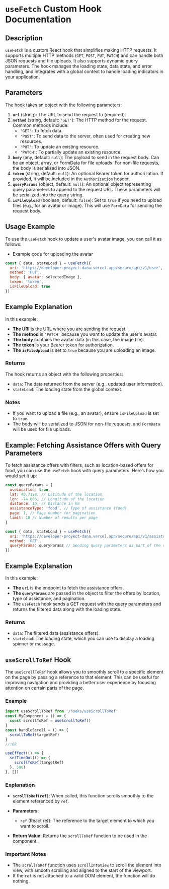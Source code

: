 # `useFetch` Custom Hook Documentation

## **Description**

`useFetch` is a custom React hook that simplifies making HTTP requests. It supports multiple HTTP methods (`GET`, `POST`, `PUT`, `PATCH`) and can handle both JSON requests and file uploads. It also supports dynamic query parameters. The hook manages the loading state, data state, and error handling, and integrates with a global context to handle loading indicators in your application.

## **Parameters**

The hook takes an object with the following parameters:

1. **`uri`** (string): The URL to send the request to (required).
2. **`method`** (string, default: `'GET'`): The HTTP method for the request. Common methods include:
   - `'GET'`: To fetch data.
   - `'POST'`: To send data to the server, often used for creating new resources.
   - `'PUT'`: To update an existing resource.
   - `'PATCH'`: To partially update an existing resource.
3. **`body`** (any, default: `null`): The payload to send in the request body. Can be an object, array, or FormData for file uploads. For non-file requests, the body is serialized into JSON.
4. **`token`** (string, default: `null`): An optional Bearer token for authorization. If provided, it will be included in the `Authorization` header.
5. **`queryParams`** (object, default: `null`): An optional object representing query parameters to append to the request URL. These parameters will be serialized into the query string.
6. **`isFileUpload`** (boolean, default: `false`): Set to `true` if you need to upload files (e.g., for an avatar or image). This will use `FormData` for sending the request body.

## **Usage Example**

To use the `useFetch` hook to update a user's avatar image, you can call it as follows:

- Example code for uploading the avatar

```js
const { data, stateLoad } = useFetch({
  uri: 'https://developer-proyect-dana.vercel.app/secure/api/v1/user',
  method: 'PUT',
  body: { avatar: selectedImage },
  token: 'token',
  isFileUpload: true
})
```

## Example Explanation

In this example:

- **The URI** is the URL where you are sending the request.
- **The method** is `'PATCH'` because you want to update the user's avatar.
- **The body** contains the avatar data (in this case, the image file).
- **The token** is your Bearer token for authorization.
- **The `isFileUpload`** is set to `true` because you are uploading an image.

### Returns

The hook returns an object with the following properties:

- `data`: The data returned from the server (e.g., updated user information).
- `stateLoad`: The loading state from the global context.

### Notes

- If you want to upload a file (e.g., an avatar), ensure `isFileUpload` is set to `true`.
- The body will be serialized to JSON for non-file requests, and `FormData` will be used for file uploads.

## Example: Fetching Assistance Offers with Query Parameters

To fetch assistance offers with filters, such as location-based offers for food, you can use the `useFetch` hook with query parameters. Here’s how you would set it up:

```js
const queryParams = {
  useLocation: true,
  lat: 40.7128, // Latitude of the location
  lon: -74.006, // Longitude of the location
  distance: 10, // Distance in km
  assistanceType: 'food', // Type of assistance (food)
  page: 1, // Page number for pagination
  limit: 10 // Number of results per page
}

const { data, stateLoad } = useFetch({
  uri: 'https://developer-proyect-dana.vercel.app/secure/api/v1/assistance-offer/filter',
  method: 'GET',
  queryParams: queryParams // Sending query parameters as part of the request
})
```

## Example Explanation

In this example:

- **The `uri`** is the endpoint to fetch the assistance offers.
- **The `queryParams`** are passed in the object to filter the offers by location, type of assistance, and pagination.
- The `useFetch` hook sends a GET request with the query parameters and returns the filtered data along with the loading state.

### Returns

- `data`: The filtered data (assistance offers).
- `stateLoad`: The loading state, which you can use to display a loading spinner or message.

## `useScrollToRef` Hook

The `useScrollToRef` hook allows you to smoothly scroll to a specific element on the page by passing a reference to that element. This can be useful for improving navigation and providing a better user experience by focusing attention on certain parts of the page.

### Example

```jsx
import useScrollToRef from '/hooks/useScrollToRef'
const MyComponent = () => {
  const scrollToRef = useScrollToRef()
}
const handleScroll = () => {
  scrollToRef(targetRef)
}
//!OR

useEffect(() => {
  setTimeOut(() => {
    scrollToRef(targetRef)
  }, 500)
}, [])
```

### Explanation

- **`scrollToRef(ref)`**: When called, this function scrolls smoothly to the element referenced by `ref`.

- **Parameters**:

  - `ref` (React ref): The reference to the target element to which you want to scroll.

- **Return Value**: Returns the `scrollToRef` function to be used in the component.

### Important Notes

- The `scrollToRef` function uses `scrollIntoView` to scroll the element into view, with smooth scrolling and aligned to the start of the viewport.
- If the `ref` is not attached to a valid DOM element, the function will do nothing.
